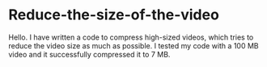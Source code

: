 # Reduce-the-size-of-the-video
Hello. I have written a code to compress high-sized videos, which tries to reduce the video size as much as possible. I tested my code with a 100 MB video and it successfully compressed it to 7 MB.
